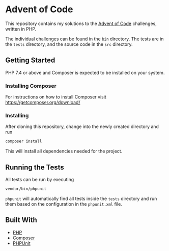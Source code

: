 # Advent of Code

This repository contains my solutions to the [Advent of Code](https://adventofcode.com/) challenges, written in PHP.

The individual challenges can be found in the `bin` directory. The tests are in the `tests` directory, and the source code in the `src` directory.

## Getting Started

PHP 7.4 or above and Composer is expected to be installed on your system.

### Installing Composer

For instructions on how to install Composer visit https://getcomposer.org/download/

### Installing

After cloning this repository, change into the newly created directory and run

```bash
composer install
```

This will install all dependencies needed for the project.

## Running the Tests

All tests can be run by executing

```bash
vendor/bin/phpunit
```

`phpunit` will automatically find all tests inside the `tests` directory and run them based on the configuration in the `phpunit.xml` file.

## Built With

- [PHP](https://secure.php.net/)
- [Composer](https://getcomposer.org/)
- [PHPUnit](https://phpunit.de/)
